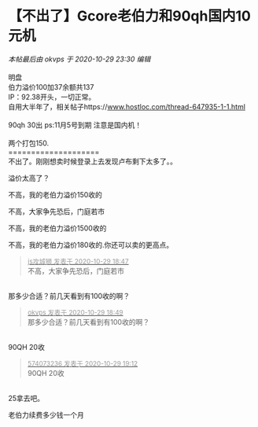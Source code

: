 # 【不出了】Gcore老伯力和90qh国内10元机


<i class="pstatus"> 本帖最后由 okvps 于 2020-10-29 23:30 编辑 </i><br />
<br />
明盘<br />
伯力溢价100加37余额共137 <br />
IP：92.38开头，一切正常。<br />
自用大半年了，相关帖子https://www.hostloc.com/thread-647935-1-1.html<br />
<br />
90qh 30出 ps:11月5号到期 注意是国内机！<br />
<br />
两个打包150.<br />
====================<br />
不出了。刚刚想卖时候登录上去发现卢布剩下太多了。。

溢价太高了？

不高，我的老伯力溢价150收的

不高，大家争先恐后，门庭若市

不高，我的老伯力溢价1500收的

不高，我的老伯力溢价180收的.你还可以卖的更高点。<img id="aimg_ZUSu8" onclick="zoom(this, this.src, 0, 0, 0)" class="zoom" src="https://cdn.jsdelivr.net/gh/hishis/forum-master/public/images/patch.gif" onmouseover="img_onmouseoverfunc(this)" onload="thumbImg(this)" border="0" alt="" />

<div class="quote"><blockquote><font size="2"><a href="https://www.hostloc.com/forum.php?mod=redirect&amp;goto=findpost&amp;pid=9370675&amp;ptid=759796" target="_blank"><font color="#999999">js攻城狮 发表于 2020-10-29 18:47</font></a></font><br />
不高，大家争先恐后，门庭若市</blockquote></div><br />
那多少合适？前几天看到有100收的啊？

<div class="quote"><blockquote><font size="2"><a href="https://www.hostloc.com/forum.php?mod=redirect&amp;goto=findpost&amp;pid=9370684&amp;ptid=759796" target="_blank"><font color="#999999">okvps 发表于 2020-10-29 18:49</font></a></font><br />
那多少合适？前几天看到有100收的啊？</blockquote></div><br />
90QH 20收

<div class="quote"><blockquote><font size="2"><a href="https://www.hostloc.com/forum.php?mod=redirect&amp;goto=findpost&amp;pid=9370749&amp;ptid=759796" target="_blank"><font color="#999999">574073236 发表于 2020-10-29 19:12</font></a></font><br />
90QH 20收</blockquote></div><br />
25拿去吧。

老伯力续费多少钱一个月
